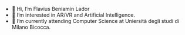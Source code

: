 - 👋 Hi, I’m Flavius Beniamin Lador
- 👀 I’m interested in AR/VR and Artificial Intelligence.
- 🌱 I’m currently attending Computer Science at Uniersità degli studi di Milano Bicocca.

<!---
FBLador/FBLador is a ✨ special ✨ repository because its `README.md` (this file) appears on your GitHub profile.
You can click the Preview link to take a look at your changes.
--->
